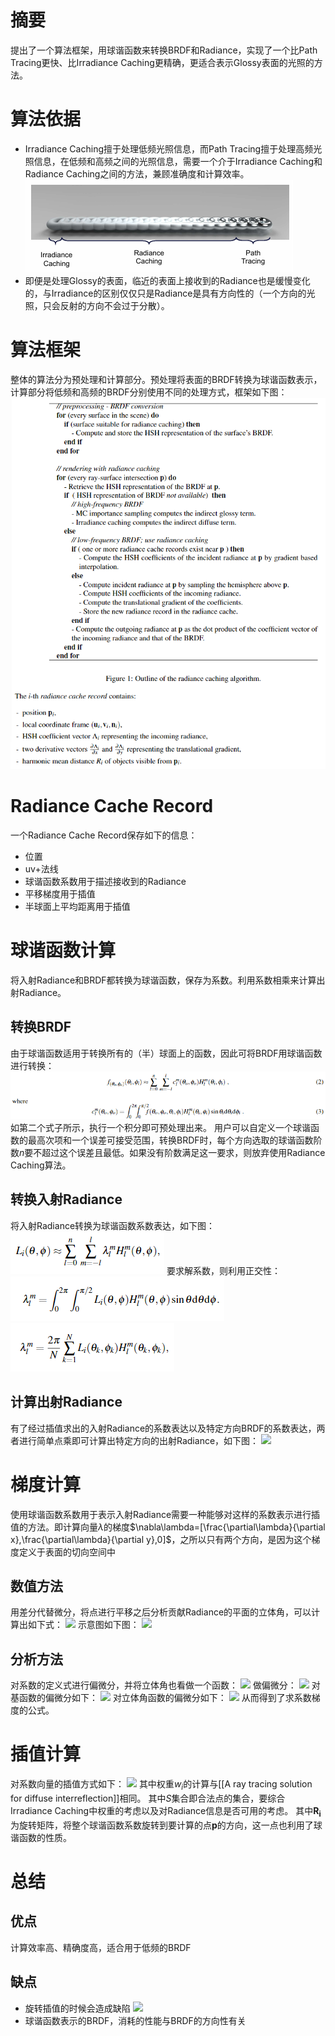 # 摘要
提出了一个算法框架，用球谐函数来转换BRDF和Radiance，实现了一个比Path Tracing更快、比Irradiance Caching更精确，更适合表示Glossy表面的光照的方法。

# 算法依据
+ Irradiance Caching擅于处理低频光照信息，而Path Tracing擅于处理高频光照信息，在低频和高频之间的光照信息，需要一个介于Irradiance Caching和Radiance Caching之间的方法，兼顾准确度和计算效率。
![](次表面散射/Irradiance%20Caching%20and%20Radiance%20Caching/pics/15.png)
+ 即便是处理Glossy的表面，临近的表面上接收到的Radiance也是缓慢变化的，与Irradiance的区别仅仅只是Radiance是具有方向性的（一个方向的光照，只会反射的方向不会过于分散）。

# 算法框架
整体的算法分为预处理和计算部分。预处理将表面的BRDF转换为球谐函数表示，计算部分将低频和高频的BRDF分别使用不同的处理方式，框架如下图：
![](次表面散射/Irradiance%20Caching%20and%20Radiance%20Caching/pics/16.png)

# Radiance Cache Record
一个Radiance Cache Record保存如下的信息：
+ 位置
+ uv+法线
+ 球谐函数系数用于描述接收到的Radiance
+ 平移梯度用于插值
+ 半球面上平均距离用于插值

# 球谐函数计算
将入射Radiance和BRDF都转换为球谐函数，保存为系数。利用系数相乘来计算出射Radiance。
## 转换BRDF
由于球谐函数适用于转换所有的（半）球面上的函数，因此可将BRDF用球谐函数进行转换：
![](次表面散射/Irradiance%20Caching%20and%20Radiance%20Caching/pics/17.png)
如第二个式子所示，执行一个积分即可预处理出来。
用户可以自定义一个球谐函数的最高次项和一个误差可接受范围，转换BRDF时，每个方向选取的球谐函数阶数$n$要不超过这个误差且最低。如果没有阶数满足这一要求，则放弃使用Radiance Caching算法。

## 转换入射Radiance
将入射Radiance转换为球谐函数系数表达，如下图：
![](次表面散射/Irradiance%20Caching%20and%20Radiance%20Caching/pics/18.png)
要求解系数，则利用正交性：
![](次表面散射/Irradiance%20Caching%20and%20Radiance%20Caching/pics/19.png)
![](次表面散射/Irradiance%20Caching%20and%20Radiance%20Caching/pics/20.png)

## 计算出射Radiance
有了经过插值求出的入射Radiance的系数表达以及特定方向BRDF的系数表达，两者进行简单点乘即可计算出特定方向的出射Radiance，如下图：
![](21.png)

# 梯度计算
使用球谐函数系数用于表示入射Radiance需要一种能够对这样的系数表示进行插值的方法。即计算向量$\lambda$的梯度$\nabla\lambda=[\frac{\partial\lambda}{\partial x},\frac{\partial\lambda}{\partial y},0]$，之所以只有两个方向，是因为这个梯度定义于表面的切向空间中
## 数值方法
用差分代替微分，将点进行平移之后分析贡献Radiance的平面的立体角，可以计算出如下式：
![](22.png)
示意图如下图：
![](23.png)

## 分析方法
对系数的定义式进行偏微分，并将立体角也看做一个函数：
![](24.png)
做偏微分：
![](25.png)
对基函数的偏微分如下：
![](26.png)
对立体角函数的偏微分如下：
![](27.png)
从而得到了求系数梯度的公式。

# 插值计算
对系数向量的插值方式如下：
![](28.png)
其中权重$w_i$的计算与[[A ray tracing solution for diffuse interreflection]]相同。
其中$S$集合即合法点的集合，要综合Irradiance Caching中权重的考虑以及对Radiance信息是否可用的考虑。
其中$\mathbf{R_i}$为旋转矩阵，将整个球谐函数系数旋转到要计算的点$\mathbf{p}$的方向，这一点也利用了球谐函数的性质。

# 总结
## 优点
计算效率高、精确度高，适合用于低频的BRDF
## 缺点
+ 旋转插值的时候会造成缺陷
![](29.png)
+ 球谐函数表示的BRDF，消耗的性能与BRDF的方向性有关